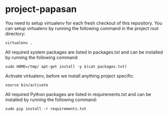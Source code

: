 project-papasan
===============

You need to setup virtualenv for each fresh checkout of this repository. You 
can setup virtualenv by running the following command in the project root directory:

```
virtualenv .
```

All required system packages are listed in packages.txt and can be installed 
by running the following command:

```
sudo HOME=/tmp/ apt-get install -y $(cat packages.txt)
```

Activate virtualenv, before we install anything project specific:
```
source bin/activate
```

All required Python packages are listed in requirements.txt and can be 
installed by running the following command:

```
sudo pip install -r requirements.txt
```
